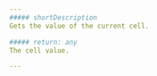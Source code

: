 ```yaml
---
##### shortDescription
Gets the value of the current cell.

##### return: any
The cell value.

---
```

